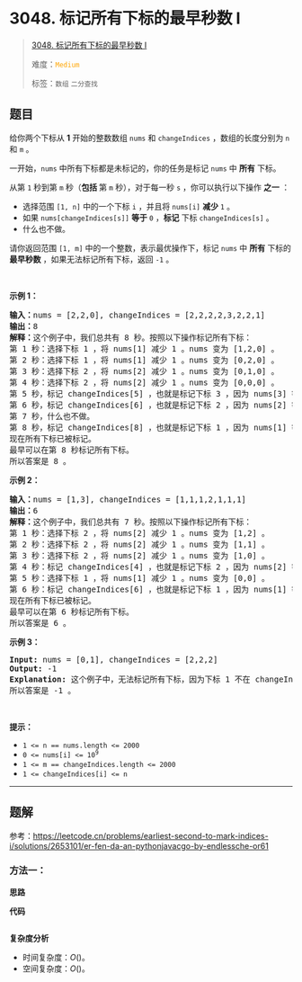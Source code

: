 # 3048. 标记所有下标的最早秒数 I

> [3048. 标记所有下标的最早秒数 I](https://leetcode.cn/problems/earliest-second-to-mark-indices-i/)
>
> 难度：<font color=orange>`Medium`</font>
>
> 标签：`数组` `二分查找`

## 题目

<p>给你两个下标从 <strong>1</strong>&nbsp;开始的整数数组&nbsp;<code>nums</code> 和&nbsp;<code>changeIndices</code>&nbsp;，数组的长度分别为&nbsp;<code>n</code> 和&nbsp;<code>m</code>&nbsp;。</p>

<p>一开始，<code>nums</code>&nbsp;中所有下标都是未标记的，你的任务是标记 <code>nums</code>&nbsp;中 <strong>所有</strong>&nbsp;下标。</p>

<p>从第 <code>1</code>&nbsp;秒到第 <code>m</code>&nbsp;秒（<b>包括&nbsp;</b>第&nbsp;<code>m</code>&nbsp;秒），对于每一秒 <code>s</code>&nbsp;，你可以执行以下操作 <strong>之一</strong>&nbsp;：</p>

<ul>
	<li>选择范围&nbsp;<code>[1, n]</code>&nbsp;中的一个下标 <code>i</code>&nbsp;，并且将&nbsp;<code>nums[i]</code> <strong>减少</strong>&nbsp;<code>1</code>&nbsp;。</li>
	<li>如果&nbsp;<code>nums[changeIndices[s]]</code>&nbsp;<strong>等于</strong>&nbsp;<code>0</code>&nbsp;，<strong>标记</strong>&nbsp;下标&nbsp;<code>changeIndices[s]</code>&nbsp;。</li>
	<li>什么也不做。</li>
</ul>

<p>请你返回范围 <code>[1, m]</code>&nbsp;中的一个整数，表示最优操作下，标记&nbsp;<code>nums</code>&nbsp;中 <strong>所有</strong>&nbsp;下标的 <strong>最早秒数</strong>&nbsp;，如果无法标记所有下标，返回 <code>-1</code>&nbsp;。</p>

<p>&nbsp;</p>

<p><strong class="example">示例 1：</strong></p>

<pre>
<b>输入：</b>nums = [2,2,0], changeIndices = [2,2,2,2,3,2,2,1]
<b>输出：</b>8
<b>解释：</b>这个例子中，我们总共有 8 秒。按照以下操作标记所有下标：
第 1 秒：选择下标 1 ，将 nums[1] 减少 1 。nums 变为 [1,2,0] 。
第 2 秒：选择下标 1 ，将 nums[1] 减少 1 。nums 变为 [0,2,0] 。
第 3 秒：选择下标 2 ，将 nums[2] 减少 1 。nums 变为 [0,1,0] 。
第 4 秒：选择下标 2 ，将 nums[2] 减少 1 。nums 变为 [0,0,0] 。
第 5 秒，标​​​​​记 changeIndices[5] ，也就是标记下标 3 ，因为 nums[3] 等于 0 。
第 6 秒，标​​​​​记 changeIndices[6] ，也就是标记下标 2 ，因为 nums[2] 等于 0 。
第 7 秒，什么也不做。
第 8 秒，标记 changeIndices[8] ，也就是标记下标 1 ，因为 nums[1] 等于 0 。
现在所有下标已被标记。
最早可以在第 8 秒标记所有下标。
所以答案是 8 。
</pre>

<p><strong class="example">示例 2：</strong></p>

<pre>
<b>输入：</b>nums = [1,3], changeIndices = [1,1,1,2,1,1,1]
<b>输出：</b>6
<b>解释：</b>这个例子中，我们总共有 7 秒。按照以下操作标记所有下标：
第 1 秒：选择下标 2 ，将 nums[2] 减少 1 。nums 变为 [1,2] 。
第 2 秒：选择下标 2 ，将 nums[2] 减少 1 。nums 变为 [1,1] 。
第 3 秒：选择下标 2 ，将 nums[2] 减少 1 。nums 变为 [1,0] 。
第 4 秒：标​​​​​记 changeIndices[4] ，也就是标记下标 2 ，因为 nums[2] 等于 0 。
第 5 秒：选择下标 1 ，将 nums[1] 减少 1 。nums 变为 [0,0] 。
第 6 秒：标​​​​​记 changeIndices[6] ，也就是标记下标 1 ，因为 nums[1] 等于 0 。
现在所有下标已被标记。
最早可以在第 6 秒标记所有下标。
所以答案是 6 。
</pre>

<p><strong class="example">示例 3：</strong></p>

<pre>
<strong>Input:</strong> nums = [0,1], changeIndices = [2,2,2]
<strong>Output:</strong> -1
<strong>Explanation:</strong> 这个例子中，无法标记所有下标，因为下标 1 不在 changeIndices 中。
所以答案是 -1 。
</pre>

<p>&nbsp;</p>

<p><strong>提示：</strong></p>

<ul>
	<li><code>1 &lt;= n == nums.length &lt;= 2000</code></li>
	<li><code>0 &lt;= nums[i] &lt;= 10<sup>9</sup></code></li>
	<li><code>1 &lt;= m == changeIndices.length &lt;= 2000</code></li>
	<li><code>1 &lt;= changeIndices[i] &lt;= n</code></li>
</ul>


--------------------

## 题解

参考：https://leetcode.cn/problems/earliest-second-to-mark-indices-i/solutions/2653101/er-fen-da-an-pythonjavacgo-by-endlessche-or61

### 方法一：

**思路**



**代码**

```java

```

**复杂度分析**

- 时间复杂度：$O()$。
- 空间复杂度：$O()$。
